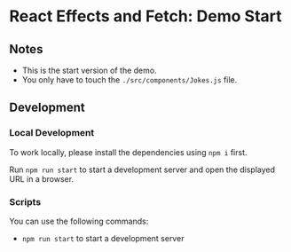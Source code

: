# React Effects and Fetch: Demo Start

## Notes

- This is the start version of the demo.
- You only have to touch the `./src/components/Jokes.js` file.

## Development

### Local Development

To work locally, please install the dependencies using `npm i` first.

Run `npm run start` to start a development server and open the displayed URL in a browser.



### Scripts

You can use the following commands:

- `npm run start` to start a development server
